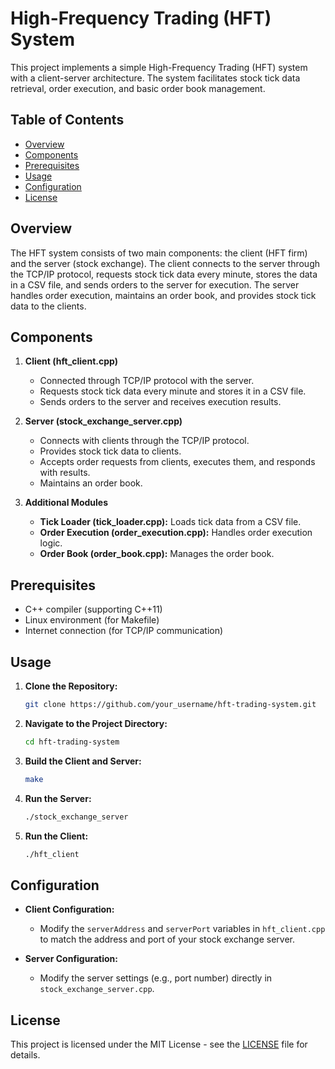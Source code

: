 # High-Frequency Trading (HFT) System

This project implements a simple High-Frequency Trading (HFT) system with a client-server architecture. The system facilitates stock tick data retrieval, order execution, and basic order book management.

## Table of Contents

- [Overview](#overview)
- [Components](#components)
- [Prerequisites](#prerequisites)
- [Usage](#usage)
- [Configuration](#configuration)
- [License](#license)

## Overview

The HFT system consists of two main components: the client (HFT firm) and the server (stock exchange). The client connects to the server through the TCP/IP protocol, requests stock tick data every minute, stores the data in a CSV file, and sends orders to the server for execution. The server handles order execution, maintains an order book, and provides stock tick data to the clients.

## Components

1. **Client (hft_client.cpp)**
   - Connected through TCP/IP protocol with the server.
   - Requests stock tick data every minute and stores it in a CSV file.
   - Sends orders to the server and receives execution results.

2. **Server (stock_exchange_server.cpp)**
   - Connects with clients through the TCP/IP protocol.
   - Provides stock tick data to clients.
   - Accepts order requests from clients, executes them, and responds with results.
   - Maintains an order book.

3. **Additional Modules**
   - **Tick Loader (tick_loader.cpp):** Loads tick data from a CSV file.
   - **Order Execution (order_execution.cpp):** Handles order execution logic.
   - **Order Book (order_book.cpp):** Manages the order book.

## Prerequisites

- C++ compiler (supporting C++11)
- Linux environment (for Makefile)
- Internet connection (for TCP/IP communication)

## Usage

1. **Clone the Repository:**

    ```bash
    git clone https://github.com/your_username/hft-trading-system.git
    ```

2. **Navigate to the Project Directory:**

    ```bash
    cd hft-trading-system
    ```

3. **Build the Client and Server:**

    ```bash
    make
    ```

4. **Run the Server:**

    ```bash
    ./stock_exchange_server
    ```

5. **Run the Client:**

    ```bash
    ./hft_client
    ```

## Configuration

- **Client Configuration:**
    - Modify the `serverAddress` and `serverPort` variables in `hft_client.cpp` to match the address and port of your stock exchange server.

- **Server Configuration:**
    - Modify the server settings (e.g., port number) directly in `stock_exchange_server.cpp`.

## License

This project is licensed under the MIT License - see the [LICENSE](LICENSE) file for details.
